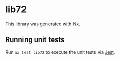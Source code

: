 # lib72

This library was generated with [Nx](https://nx.dev).


## Running unit tests

Run `nx test lib72` to execute the unit tests via [Jest](https://jestjs.io).


